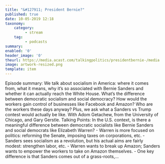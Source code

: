 ```yaml
---
title: "&#127911; President Bernie?"
published: true
date: 10-05-2019 12:18
taxonomy:
    category:
         - stream
    tag:
         - podcasts
summary:
enabled: '0'
header_image: '0'
theurl: https://media.acast.com/talkingpolitics/presidentbernie-/media.mp3
image: artwork-resized.png
template: item
---
```

 
Episode summary: We talk about socialism in America: where it comes from, what it means, why it’s so associated with Bernie Sanders and whether it can actually reach the White House. What’s the difference between democratic socialism and social democracy? How would the workers gain control of businesses like Facebook and Amazon? Who are the workers these days anyway? Plus, we ask what a Sanders vs Trump contest would actually be like. With Adom Getachew, from the University of Chicago, and Gary Gerstle. Talking Points: In the U.S. context, is there a meaningful difference between democratic socialists like Bernie Sanders and social democrats like Elizabeth Warren? - Warren is more focused on politics: reforming the Senate, imposing taxes on corporations, etc. - Sanders sees socialism as a revolution, but his actual aims are fairly modest: strengthen labor, etc. - Warren wants to break up Amazon; Sanders wants to empower the workers to take on Amazon themselves. - One key difference is that Sanders comes out of a grass-roots,…

